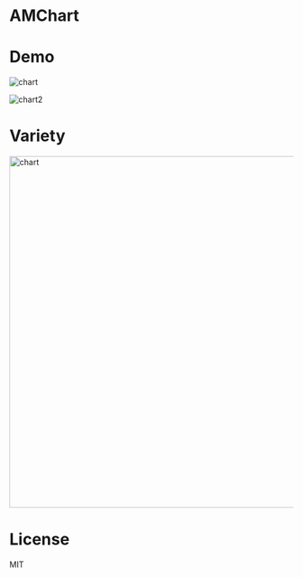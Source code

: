 # AMChart

# Demo
![chart](https://user-images.githubusercontent.com/34936885/34915170-9a4af420-f964-11e7-93ce-662fcae905e2.gif)

![chart2](https://user-images.githubusercontent.com/34936885/34915175-ab7988ce-f964-11e7-90a8-ad07986e8eee.gif)

# Variety
<img width="623" alt="chart" src="https://user-images.githubusercontent.com/34936885/34915180-bb3752fa-f964-11e7-99a4-87706a4a4932.png">

# License
MIT

